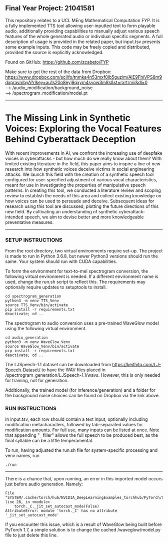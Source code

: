 ## Final Year Project: 21041581
This repository relates to a UCL MEng Mathematical Computation FYP. It is a fully implemented TTS tool allowing user-inputted text to form playable audio, additionally providing capabilities to manually adjust various speech features of the whole generated audio or individual specific segments. A full description of usage is provided in the related paper, but input.tsv presents some example inputs.
This code may be freely copied and distributed, provided the source is explicitly acknowledged.

Found on GitHub: https://github.com/zcabeto/FYP

Make sure to get the rest of the data from Dropbox: https://www.dropbox.com/scl/fo/tnmka4n53mxf0lb5guzim/AIE9FhiVPS8m9dxpravmbyA?rlkey=au1s20o8eyj9qxym4syow3m8s&st=rxrtrmij&dl=0  
--> /audio_modification/background_noise  
--> /spectrogram_modification/model.pt

-------

# The Missing Link in Synthetic Voices: Exploring the Vocal Features Behind Cyberattack Deception
With recent improvements in AI, we confront the increasing use of deepfake voices in cyberattacks - but how much do we really know about them? With limited existing literature in the field, this paper aims to inspire a line of new research into how synthetic voices deceive victims in social engineering attacks. We launch this field with the creation of a synthetic speech tool configured for user-specified adjustment of various vocal characteristics, meant for use in investigating the properties of manipulative speech patterns. In creating this tool, we conducted a literature review and scoping review to establish the needs of this area and collect existing knowledge on how voices can be used to persuade and deceive. Subsequent ideas for research using this tool are discussed, plotting the future directions of this new field. By cultivating an understanding of synthetic cyberattack-intended speech, we aim to devise better and more knowledgeable preventative measures.

-------

### SETUP INSTRUCTIONS
From the root directory, two virtual environments require set-up. The project is made to run in Python 3.6.8, but newer Python3 versions should run the same. Your system should run with CUDA capabilities.

To form the environment for text-to-mel spectrogram conversion, the following virtual environment is needed. If a different environment name is used, change the run.sh script to reflect this. The requirements may optionally require updates to setuptools to install.
```console
cd spectrogram_generation
python3 -m venv TTS_Venv
source TTS_Venv/bin/activate
pip install -r requirements.txt
deactivate; cd ..
```

The spectrogram to audio conversion uses a pre-trained WaveGlow model using the following virtual environment. 
```console
cd audio_generation
python3 -m venv WaveGlow_Venv
source WaveGlow_Venv/bin/activate
pip install -r requirements.txt
deactivate; cd ..
```

The LJSpeech-1.1 dataset can be downloaded from https://keithito.com/LJ-Speech-Dataset/ to have the WAV files placed in /spectrogram_generation/LJSpeech-1.1/wavs. However, this is only needed for training, not for generation.

Additionally, the trained model (for inference/generation) and a folder for the background noise choices can be found on Dropbox via the link above.

### RUN INSTRUCTIONS
In input.tsv, each row should contain a text input, optionally including modification metacharacters, followed by tab-separated values for modification amounts. For full use, many inputs can be listed at once. Note that appending "_ filler" allows the full speech to be produced best, as the final syllable can be a little temperamental.

To run, having adjusted the run.sh file for system-specific processing and venv names, run
```console
./run
```

------

There is a chance that, upon running, an error in this imported model occurs just before audio generation. Namely:
```console
File "SYSTEM/.cache/torch/hub/NVIDIA_DeepLearningExamples_torchhub/PyTorch/SpeechSynthesis/Tacotron2/waveglow/model.py", line 28, in <module>
    torch._C._jit_set_autocast_mode(False)
AttributeError: module 'torch._C' has no attribute '_jit_set_autocast_mode'
```
If you encounter this issue, which is a result of WaveGlow being built before PyTorch 1.7, a simple solution is to change the cached /waveglow/model.py file to just delete this line.



